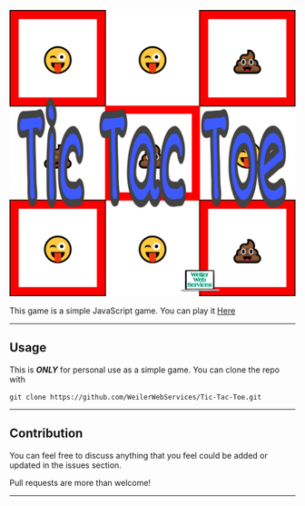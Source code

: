 ![Tic Tac Toe](Images/Tic-Tac-Toe.png)

This game is a simple JavaScript game. You can play it [Here](https://weilerwebservices.github.io/Tic-Tac-Toe/)

---


## Usage

This is ***ONLY*** for personal use as a simple game. You can clone the repo with

```
git clone https://github.com/WeilerWebServices/Tic-Tac-Toe.git
```

---

## Contribution

You can feel free to discuss anything that you feel could
be added or updated in the issues section.

Pull requests are more than welcome!

---
